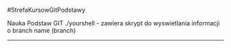 #StrefaKursowGitPodstawy

Nauka Podstaw GIT
./yourshell - zawiera skrypt do wyswietlania informacji o branch name (branch)

---


